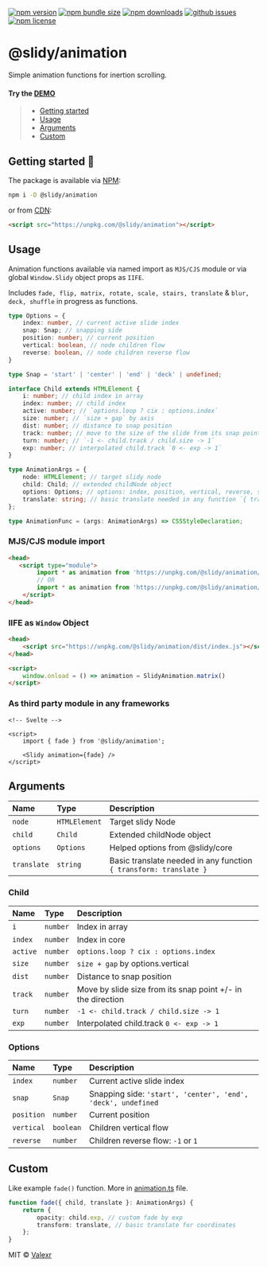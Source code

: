 [![npm version](https://img.shields.io/npm/v/@slidy/animation)](https://www.npmjs.com/package/@slidy/animation)
[![npm bundle size](https://img.shields.io/bundlephobia/minzip/@slidy/animation?label=minzip)](https://bundlephobia.com/package/@slidy/animation)
[![npm downloads](https://img.shields.io/npm/dt/@slidy/animation)](https://www.npmjs.com/package/@slidy/animation)
[![github issues](https://img.shields.io/github/issues/valexr/slidy)](https://github.com/Valexr/slidy/issues)
[![npm license](https://img.shields.io/npm/l/@slidy/animation)](https://www.npmjs.com/package/@slidy/animation)

# @slidy/animation

Simple animation functions for inertion scrolling.

#### Try the [DEMO]

> - [Getting started](#getting-started-)
> - [Usage](#usage)
> - [Arguments](#arguments)
> - [Custom](#custom)


## Getting started 🚀

The package is available via [NPM]:

```sh
npm i -D @slidy/animation
```
or from [CDN]:

```html
<script src="https://unpkg.com/@slidy/animation"></script>
```


## Usage

Animation functions available via named import as `MJS/CJS` module or via global `Window.Slidy` object props as `IIFE`.  

Includes `fade, flip, matrix, rotate, scale, stairs, translate` & `blur, deck, shuffle` in progress as functions. 

```ts
type Options = {
    index: number, // current active slide index
    snap: Snap; // snapping side
    position: number; // current position
    vertical: boolean, // node children flow
    reverse: boolean, // node children reverse flow
}

type Snap = 'start' | 'center' | 'end' | 'deck' | undefined;

interface Child extends HTMLElement {
    i: number; // child index in array
    index: number; // child index
    active: number; // `options.loop ? cix : options.index`
    size: number; // `size + gap` by axis
    dist: number; // distance to snap position
    track: number; // move to the size of the slide from its snap point +/- in the direction
    turn: number; // `-1 <- child.track / child.size -> 1`
    exp: number; // interpolated child.track `0 <- exp -> 1`
}

type AnimationArgs = {
    node: HTMLElement; // target slidy node
    child: Child; // extended childNode object
    options: Options; // options: index, position, vertical, reverse, snap
    translate: string; // basic translate needed in any function `{ transform: translate }`
};

type AnimationFunc = (args: AnimationArgs) => CSSStyleDeclaration;
```

### MJS/CJS module import

```html
<head>
   <script type="module">
        import * as animation from 'https://unpkg.com/@slidy/animation/dist/index.mjs'; // MJS module
        // OR
        import * as animation from 'https://unpkg.com/@slidy/animation/dist/index.cjs'; // CJS module
    </script>
</head>
```

### IIFE as `Window` Object

```html
<head>
    <script src="https://unpkg.com/@slidy/animation/dist/index.js"></script>
</head>

<script>
    window.onload = () => animation = SlidyAnimation.matrix()
</script>
```

### As third party module in any frameworks

```svelte
<!-- Svelte -->

<script>
    import { fade } from '@slidy/animation';

    <Slidy animation={fade} />
</script>
```


## Arguments

| Name        | Type          | Description |
| :---------- | :------------ | :---------- |
| `node`      | `HTMLElement` | Target slidy Node |
| `child`     | `Child`       | Extended childNode object |
| `options`   | `Options`     | Helped options from @slidy/core |
| `translate` | `string`      | Basic translate needed in any function `{ transform: translate }` |

### Child

| Name     | Type     | Description |
| :------- | :------- | :---------- |
| `i`      | `number` | Index in array |
| `index`  | `number` | Index in core |
| `active` | `number` | `options.loop ? cix : options.index` |
| `size`   | `number` | `size + gap` by options.vertical |
| `dist`   | `number` | Distance to snap position |
| `track`  | `number` | Move by slide size from its snap point +/- in the direction |
| `turn`   | `number` | `-1 <- child.track / child.size -> 1` |
| `exp`    | `number` | Interpolated child.track `0 <- exp -> 1` |

### Options

| Name       | Type      | Description |
| :--------- | :-------- | :---------- |
| `index`    | `number`  | Current active slide index |
| `snap`     | `Snap`    | Snapping side: `'start', 'center', 'end', 'deck', undefined` |
| `position` | `number`  | Current position |
| `vertical` | `boolean` | Children vertical flow |
| `reverse`  | `number`  | Children reverse flow: `-1` or `1` |


## Custom

Like example `fade()` function. More in [animation.ts](https://github.com/Valexr/Slidy/blob/master/packages/animation/src/animation.ts) file.

```ts
function fade({ child, translate }: AnimationArgs) {
    return {
        opacity: child.exp, // custom fade by exp
        transform: translate, // basic translate for coordinates
    };
}
```


MIT &copy; [Valexr](https://github.com/Valexr)

[DEMO]: https://slidy-core.surge.sh
[NPM]: https://www.npmjs.com/package/@slidy/animation
[CDN]: https://unpkg.com/@slidy/animation/
[REPL]: https://svelte.dev/repl/e7a3683b13b342dc8ecfc1d9b2b806f6
